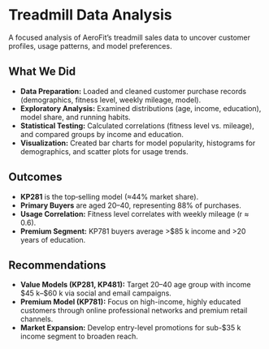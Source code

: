 # Treadmill Data Analysis

A focused analysis of AeroFit’s treadmill sales data to uncover customer profiles, usage patterns, and model preferences.

## What We Did
- **Data Preparation:** Loaded and cleaned customer purchase records (demographics, fitness level, weekly mileage, model).  
- **Exploratory Analysis:** Examined distributions (age, income, education), model share, and running habits.  
- **Statistical Testing:** Calculated correlations (fitness level vs. mileage), and compared groups by income and education.  
- **Visualization:** Created bar charts for model popularity, histograms for demographics, and scatter plots for usage trends.

## Outcomes
- **KP281** is the top‐selling model (≈44% market share).  
- **Primary Buyers** are aged 20–40, representing 88% of purchases.  
- **Usage Correlation:** Fitness level correlates with weekly mileage (r ≈ 0.6).  
- **Premium Segment:** KP781 buyers average >\$85 k income and >20 years of education.

## Recommendations
- **Value Models (KP281, KP481):** Target 20–40 age group with income \$45 k–\$60 k via social and email campaigns.  
- **Premium Model (KP781):** Focus on high-income, highly educated customers through online professional networks and premium retail channels.  
- **Market Expansion:** Develop entry-level promotions for sub-\$35 k income segment to broaden reach.
